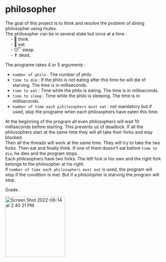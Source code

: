 # philosopher

The goal of this project is to think and resolve the problem of dining philosopher using mutex.  
The philosopher can be in several state but once at a time :  
&emsp; - 🤔 think.   
&emsp; - 🍔 eat.   
&emsp; - 😴 sleep.   
&emsp; - ✝️ dead.    

The programe takes 4 or 5 arguments : 
- `number of philo` : The number of philo 
- `time to die` : If the philo is not eating after this time he will die of starving. The time is in milliseconds.
- `time to eat` : Time while the philo is eating. The time is in milliseconds.
- `time to sleep` : Time while the philo is sleeping. The time is in milliseconds.
- `number of time each pihilosophers must eat` : not mandatory but if used, stop the programe when each philosophers have eaten this time.

At the beginning of the program all even philosophers will wait 10 milliseconds before starting. This prevents us of deadlock. If all the philosophers start at the same time they will all take their forks and stay blocked.  
Then all the threads will work at the same time. They will try to take the two forks. Then eat and finally think. If one of them doesn't eat before `time to die`, he dies and the program stops.  
Each philosophers have two forks. The left fork is his own and the right fork belongs to the philosopher at his right.  
If `number of time each philosophers must eat` is used, the program will stop if the condition is met. But if a phisolopher is starving the program will stop.


Grade : 

<img width="192" alt="Screen Shot 2022-06-14 at 2 40 21 PM" src="https://user-images.githubusercontent.com/107465256/174995185-6d9609e3-2778-49e8-b010-2ba15427ab6e.png">
